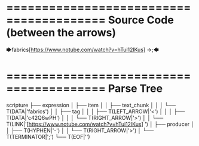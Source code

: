 ========================================
Source Code (between the arrows)
========================================

🡆fabrics<c42Q6wPH>[https://www.notube.com/watch?v=hTui12lKus] ->;🡄

========================================
Parse Tree
========================================

scripture
├── expression
│   ├── item
│   │   ├── text_chunk
│   │   │   └── T(DATA|'fabrics')
│   │   ├── tag
│   │   │   ├── T(LEFT_ARROW|'<')
│   │   │   ├── T(DATA|'c42Q6wPH')
│   │   │   └── T(RIGHT_ARROW|'>')
│   │   └── T(LINK|'[https://www.notube.com/watch?v=hTui12lKus] ')
│   ├── producer
│   │   ├── T(HYPHEN|'-')
│   │   └── T(RIGHT_ARROW|'>')
│   └── T(TERMINATOR|';')
└── T(EOF|'<EOF>')